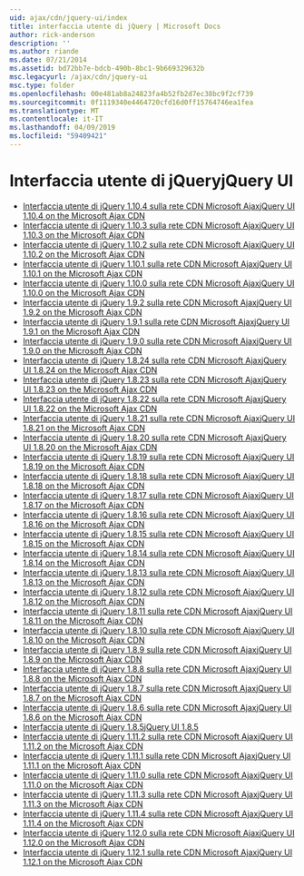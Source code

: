 ```yaml
---
uid: ajax/cdn/jquery-ui/index
title: interfaccia utente di jQuery | Microsoft Docs
author: rick-anderson
description: ''
ms.author: riande
ms.date: 07/21/2014
ms.assetid: bd72bb7e-bdcb-490b-8bc1-9b669329632b
msc.legacyurl: /ajax/cdn/jquery-ui
msc.type: folder
ms.openlocfilehash: 00e481ab8a24823fa4b52fb2d7ec38bc9f2cf739
ms.sourcegitcommit: 0f1119340e4464720cfd16d0ff15764746ea1fea
ms.translationtype: MT
ms.contentlocale: it-IT
ms.lasthandoff: 04/09/2019
ms.locfileid: "59409421"
---
```

# <a name="jquery-ui"></a><span data-ttu-id="e52a7-102">Interfaccia utente di jQuery</span><span class="sxs-lookup"><span data-stu-id="e52a7-102">jQuery UI</span></span>

- [<span data-ttu-id="e52a7-103">Interfaccia utente di jQuery 1.10.4 sulla rete CDN Microsoft Ajax</span><span class="sxs-lookup"><span data-stu-id="e52a7-103">jQuery UI 1.10.4 on the Microsoft Ajax CDN</span></span>](cdnjqueryui1104.md)
- [<span data-ttu-id="e52a7-104">Interfaccia utente di jQuery 1.10.3 sulla rete CDN Microsoft Ajax</span><span class="sxs-lookup"><span data-stu-id="e52a7-104">jQuery UI 1.10.3 on the Microsoft Ajax CDN</span></span>](cdnjqueryui1103.md)
- [<span data-ttu-id="e52a7-105">Interfaccia utente di jQuery 1.10.2 sulla rete CDN Microsoft Ajax</span><span class="sxs-lookup"><span data-stu-id="e52a7-105">jQuery UI 1.10.2 on the Microsoft Ajax CDN</span></span>](cdnjqueryui1102.md)
- [<span data-ttu-id="e52a7-106">Interfaccia utente di jQuery 1.10.1 sulla rete CDN Microsoft Ajax</span><span class="sxs-lookup"><span data-stu-id="e52a7-106">jQuery UI 1.10.1 on the Microsoft Ajax CDN</span></span>](cdnjqueryui1101.md)
- [<span data-ttu-id="e52a7-107">Interfaccia utente di jQuery 1.10.0 sulla rete CDN Microsoft Ajax</span><span class="sxs-lookup"><span data-stu-id="e52a7-107">jQuery UI 1.10.0 on the Microsoft Ajax CDN</span></span>](cdnjqueryui1100.md)
- [<span data-ttu-id="e52a7-108">Interfaccia utente di jQuery 1.9.2 sulla rete CDN Microsoft Ajax</span><span class="sxs-lookup"><span data-stu-id="e52a7-108">jQuery UI 1.9.2 on the Microsoft Ajax CDN</span></span>](cdnjqueryui192.md)
- [<span data-ttu-id="e52a7-109">Interfaccia utente di jQuery 1.9.1 sulla rete CDN Microsoft Ajax</span><span class="sxs-lookup"><span data-stu-id="e52a7-109">jQuery UI 1.9.1 on the Microsoft Ajax CDN</span></span>](cdnjqueryui191.md)
- [<span data-ttu-id="e52a7-110">Interfaccia utente di jQuery 1.9.0 sulla rete CDN Microsoft Ajax</span><span class="sxs-lookup"><span data-stu-id="e52a7-110">jQuery UI 1.9.0 on the Microsoft Ajax CDN</span></span>](cdnjqueryui190.md)
- [<span data-ttu-id="e52a7-111">Interfaccia utente di jQuery 1.8.24 sulla rete CDN Microsoft Ajax</span><span class="sxs-lookup"><span data-stu-id="e52a7-111">jQuery UI 1.8.24 on the Microsoft Ajax CDN</span></span>](cdnjqueryui1824.md)
- [<span data-ttu-id="e52a7-112">Interfaccia utente di jQuery 1.8.23 sulla rete CDN Microsoft Ajax</span><span class="sxs-lookup"><span data-stu-id="e52a7-112">jQuery UI 1.8.23 on the Microsoft Ajax CDN</span></span>](cdnjqueryui1823.md)
- [<span data-ttu-id="e52a7-113">Interfaccia utente di jQuery 1.8.22 sulla rete CDN Microsoft Ajax</span><span class="sxs-lookup"><span data-stu-id="e52a7-113">jQuery UI 1.8.22 on the Microsoft Ajax CDN</span></span>](cdnjqueryui1822.md)
- [<span data-ttu-id="e52a7-114">Interfaccia utente di jQuery 1.8.21 sulla rete CDN Microsoft Ajax</span><span class="sxs-lookup"><span data-stu-id="e52a7-114">jQuery UI 1.8.21 on the Microsoft Ajax CDN</span></span>](cdnjqueryui1821.md)
- [<span data-ttu-id="e52a7-115">Interfaccia utente di jQuery 1.8.20 sulla rete CDN Microsoft Ajax</span><span class="sxs-lookup"><span data-stu-id="e52a7-115">jQuery UI 1.8.20 on the Microsoft Ajax CDN</span></span>](cdnjqueryui1820.md)
- [<span data-ttu-id="e52a7-116">Interfaccia utente di jQuery 1.8.19 sulla rete CDN Microsoft Ajax</span><span class="sxs-lookup"><span data-stu-id="e52a7-116">jQuery UI 1.8.19 on the Microsoft Ajax CDN</span></span>](cdnjqueryui1819.md)
- [<span data-ttu-id="e52a7-117">Interfaccia utente di jQuery 1.8.18 sulla rete CDN Microsoft Ajax</span><span class="sxs-lookup"><span data-stu-id="e52a7-117">jQuery UI 1.8.18 on the Microsoft Ajax CDN</span></span>](cdnjqueryui1818.md)
- [<span data-ttu-id="e52a7-118">Interfaccia utente di jQuery 1.8.17 sulla rete CDN Microsoft Ajax</span><span class="sxs-lookup"><span data-stu-id="e52a7-118">jQuery UI 1.8.17 on the Microsoft Ajax CDN</span></span>](cdnjqueryui1817.md)
- [<span data-ttu-id="e52a7-119">Interfaccia utente di jQuery 1.8.16 sulla rete CDN Microsoft Ajax</span><span class="sxs-lookup"><span data-stu-id="e52a7-119">jQuery UI 1.8.16 on the Microsoft Ajax CDN</span></span>](cdnjqueryui1816.md)
- [<span data-ttu-id="e52a7-120">Interfaccia utente di jQuery 1.8.15 sulla rete CDN Microsoft Ajax</span><span class="sxs-lookup"><span data-stu-id="e52a7-120">jQuery UI 1.8.15 on the Microsoft Ajax CDN</span></span>](cdnjqueryui1815.md)
- [<span data-ttu-id="e52a7-121">Interfaccia utente di jQuery 1.8.14 sulla rete CDN Microsoft Ajax</span><span class="sxs-lookup"><span data-stu-id="e52a7-121">jQuery UI 1.8.14 on the Microsoft Ajax CDN</span></span>](cdnjqueryui1814.md)
- [<span data-ttu-id="e52a7-122">Interfaccia utente di jQuery 1.8.13 sulla rete CDN Microsoft Ajax</span><span class="sxs-lookup"><span data-stu-id="e52a7-122">jQuery UI 1.8.13 on the Microsoft Ajax CDN</span></span>](cdnjqueryui1813.md)
- [<span data-ttu-id="e52a7-123">Interfaccia utente di jQuery 1.8.12 sulla rete CDN Microsoft Ajax</span><span class="sxs-lookup"><span data-stu-id="e52a7-123">jQuery UI 1.8.12 on the Microsoft Ajax CDN</span></span>](cdnjqueryui1812.md)
- [<span data-ttu-id="e52a7-124">Interfaccia utente di jQuery 1.8.11 sulla rete CDN Microsoft Ajax</span><span class="sxs-lookup"><span data-stu-id="e52a7-124">jQuery UI 1.8.11 on the Microsoft Ajax CDN</span></span>](cdnjqueryui1811.md)
- [<span data-ttu-id="e52a7-125">Interfaccia utente di jQuery 1.8.10 sulla rete CDN Microsoft Ajax</span><span class="sxs-lookup"><span data-stu-id="e52a7-125">jQuery UI 1.8.10 on the Microsoft Ajax CDN</span></span>](cdnjqueryui1910.md)
- [<span data-ttu-id="e52a7-126">Interfaccia utente di jQuery 1.8.9 sulla rete CDN Microsoft Ajax</span><span class="sxs-lookup"><span data-stu-id="e52a7-126">jQuery UI 1.8.9 on the Microsoft Ajax CDN</span></span>](cdnjqueryui189.md)
- [<span data-ttu-id="e52a7-127">Interfaccia utente di jQuery 1.8.8 sulla rete CDN Microsoft Ajax</span><span class="sxs-lookup"><span data-stu-id="e52a7-127">jQuery UI 1.8.8 on the Microsoft Ajax CDN</span></span>](cdnjqueryui188.md)
- [<span data-ttu-id="e52a7-128">Interfaccia utente di jQuery 1.8.7 sulla rete CDN Microsoft Ajax</span><span class="sxs-lookup"><span data-stu-id="e52a7-128">jQuery UI 1.8.7 on the Microsoft Ajax CDN</span></span>](cdnjqueryui187.md)
- [<span data-ttu-id="e52a7-129">Interfaccia utente di jQuery 1.8.6 sulla rete CDN Microsoft Ajax</span><span class="sxs-lookup"><span data-stu-id="e52a7-129">jQuery UI 1.8.6 on the Microsoft Ajax CDN</span></span>](cdnjqueryui186.md)
- [<span data-ttu-id="e52a7-130">Interfaccia utente di jQuery 1.8.5</span><span class="sxs-lookup"><span data-stu-id="e52a7-130">jQuery UI 1.8.5</span></span>](cdnjqueryui185.md)
- [<span data-ttu-id="e52a7-131">Interfaccia utente di jQuery 1.11.2 sulla rete CDN Microsoft Ajax</span><span class="sxs-lookup"><span data-stu-id="e52a7-131">jQuery UI 1.11.2 on the Microsoft Ajax CDN</span></span>](cdnjqueryui1112.md)
- [<span data-ttu-id="e52a7-132">Interfaccia utente di jQuery 1.11.1 sulla rete CDN Microsoft Ajax</span><span class="sxs-lookup"><span data-stu-id="e52a7-132">jQuery UI 1.11.1 on the Microsoft Ajax CDN</span></span>](cdnjqueryui1111.md)
- [<span data-ttu-id="e52a7-133">Interfaccia utente di jQuery 1.11.0 sulla rete CDN Microsoft Ajax</span><span class="sxs-lookup"><span data-stu-id="e52a7-133">jQuery UI 1.11.0 on the Microsoft Ajax CDN</span></span>](cdnjqueryui1110.md)
- [<span data-ttu-id="e52a7-134">Interfaccia utente di jQuery 1.11.3 sulla rete CDN Microsoft Ajax</span><span class="sxs-lookup"><span data-stu-id="e52a7-134">jQuery UI 1.11.3 on the Microsoft Ajax CDN</span></span>](cdnjqueryui1113.md)
- [<span data-ttu-id="e52a7-135">Interfaccia utente di jQuery 1.11.4 sulla rete CDN Microsoft Ajax</span><span class="sxs-lookup"><span data-stu-id="e52a7-135">jQuery UI 1.11.4 on the Microsoft Ajax CDN</span></span>](cdnjqueryui1114.md)
- [<span data-ttu-id="e52a7-136">Interfaccia utente di jQuery 1.12.0 sulla rete CDN Microsoft Ajax</span><span class="sxs-lookup"><span data-stu-id="e52a7-136">jQuery UI 1.12.0 on the Microsoft Ajax CDN</span></span>](cdnjqueryui1120.md)
- [<span data-ttu-id="e52a7-137">Interfaccia utente di jQuery 1.12.1 sulla rete CDN Microsoft Ajax</span><span class="sxs-lookup"><span data-stu-id="e52a7-137">jQuery UI 1.12.1 on the Microsoft Ajax CDN</span></span>](cdnjqueryui1121.md)
